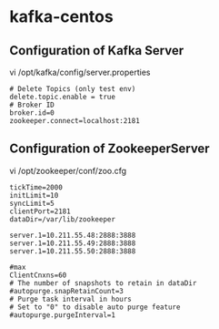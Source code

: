 # kafka-centos


## Configuration of Kafka Server 

vi /opt/kafka/config/server.properties

```
# Delete Topics (only test env)
delete.topic.enable = true
# Broker ID
broker.id=0
zookeeper.connect=localhost:2181
```

## Configuration of ZookeeperServer

vi /opt/zookeeper/conf/zoo.cfg

```
tickTime=2000
initLimit=10
syncLimit=5
clientPort=2181
dataDir=/var/lib/zookeeper

server.1=10.211.55.48:2888:3888
server.1=10.211.55.49:2888:3888
server.1=10.211.55.50:2888:3888

#max
ClientCnxns=60
# The number of snapshots to retain in dataDir
#autopurge.snapRetainCount=3
# Purge task interval in hours
# Set to "0" to disable auto purge feature
#autopurge.purgeInterval=1
```

